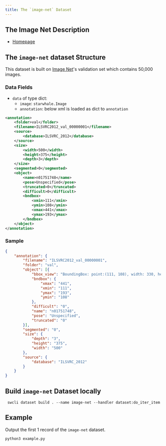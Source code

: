 ```yaml
---
title: The `image-net` Dataset
---
```


## The Image Net Description

- [Homepage](https://image-net.org/challenges/LSVRC/index.php)

## The `image-net` dataset Structure

This dataset is built on [Image Net](https://image-net.org/challenges/LSVRC/index.php)'s validation set which contains 50,000 images.

### Data Fields

- `data` of type dict:
  - `image`: `starwhale.Image`
  - `annotation`: below xml is loaded as dict to `annotation`

```xml
<annotation>
	<folder>val</folder>
	<filename>ILSVRC2012_val_00000001</filename>
	<source>
		<database>ILSVRC_2012</database>
	</source>
	<size>
		<width>500</width>
		<height>375</height>
		<depth>3</depth>
	</size>
	<segmented>0</segmented>
	<object>
		<name>n01751748</name>
		<pose>Unspecified</pose>
		<truncated>0</truncated>
		<difficult>0</difficult>
		<bndbox>
			<xmin>111</xmin>
			<ymin>108</ymin>
			<xmax>441</xmax>
			<ymax>193</ymax>
		</bndbox>
	</object>
</annotation>
```

### Sample
```json
{
	"annotation": {
		"filename": "ILSVRC2012_val_00000001",
		"folder": "val",
		"object": [{
			"bbox_view": "BoundingBox: point:(111, 108), width: 330, height: 85",
			"bndbox": {
				"xmax": "441",
				"xmin": "111",
				"ymax": "193",
				"ymin": "108"
			},
			"difficult": "0",
			"name": "n01751748",
			"pose": "Unspecified",
			"truncated": "0"
		}],
		"segmented": "0",
		"size": {
			"depth": "3",
			"height": "375",
			"width": "500"
		},
		"source": {
			"database": "ILSVRC_2012"
		}
	}
}
```

## Build `image-net` Dataset locally

```shell
 swcli dataset build . --name image-net --handler dataset:do_iter_item
```

## Example

Output the first 1 record of the `image-net` dataset.

```shell
python3 example.py
```
